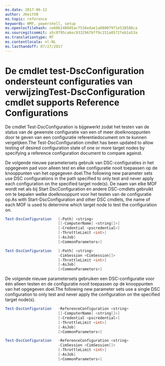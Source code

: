 ```yaml
---
ms.date: 2017-06-12
author: JKeithB
ms.topic: reference
keywords: WMF, powershell, setup
ms.openlocfilehash: ce60b240045acf538edae1a08007971e538588ca
ms.sourcegitcommit: a5c0795ca6ec9332967bff9c151a8572feb1a53a
ms.translationtype: MT
ms.contentlocale: nl-NL
ms.lasthandoff: 07/27/2017
---
```

# <a name="test-dscconfiguration-cmdlet-supports-reference-configurations"></a><span data-ttu-id="cfe92-102">De cmdlet test-DscConfiguration ondersteunt configuraties van verwijzing</span><span class="sxs-lookup"><span data-stu-id="cfe92-102">Test-DscConfiguration cmdlet supports Reference Configurations</span></span>

<span data-ttu-id="cfe92-103">De cmdlet Test-DscConfiguration is bijgewerkt zodat het testen van de status van de gewenste configuratie van een of meer doelknooppunten door te geven van een configuratie referentiedocument om te kunnen vergelijken.</span><span class="sxs-lookup"><span data-stu-id="cfe92-103">The Test-DscConfiguration cmdlet has been updated to allow testing of desired configuration state of one or more target nodes by specifying a reference configuration document to compare against.</span></span>

<span data-ttu-id="cfe92-104">De volgende nieuwe parametersets gebruik van DSC-configuraties in het opgegeven pad voor alleen test en elke configuratie nooit toepassen op de knooppunten van het opgegeven doel.</span><span class="sxs-lookup"><span data-stu-id="cfe92-104">The following new parameter sets use DSC configurations in the path specified to only test and never apply each configuration on the specified target node(s).</span></span> <span data-ttu-id="cfe92-105">De naam van elke MOF wordt net als bij Start DscConfiguration en andere DSC-cmdlets gebruikt om te bepalen welke doelknooppunt voor het testen van de configuratie op.</span><span class="sxs-lookup"><span data-stu-id="cfe92-105">As with Start-DscConfiguration and other DSC cmdlets, the name of each MOF is used to determine which target node to test the configuration on.</span></span> 

```powershell
Test-DscConfiguration   [-Path] <string> 
                        [[-ComputerName] <string[]>] 
                        [-Credential <pscredential>] 
                        [-ThrottleLimit <int>] 
                        [-AsJob] 
                        [<CommonParameters>]

Test-DscConfiguration   [-Path] <string> 
                        -CimSession <CimSession[]> 
                        [-ThrottleLimit <int>] 
                        [-AsJob] 
                        [<CommonParameters>]
```

<span data-ttu-id="cfe92-106">De volgende nieuwe parametersets gebruiken een DSC-configuratie voor één alleen testen en de configuratie nooit toepassen op de knooppunten van het opgegeven doel.</span><span class="sxs-lookup"><span data-stu-id="cfe92-106">The following new parameter sets use a single DSC configuration to only test and never apply the configuration on the specified target node(s).</span></span> 

```powershell
Test-DscConfiguration   -ReferenceConfiguration <string> 
                        [[-ComputerName] <string[]>]
                        [-Credential <pscredential>] 
                        [-ThrottleLimit <int>] 
                        [-AsJob] 
                        [<CommonParameters>]

Test-DscConfiguration   -ReferenceConfiguration <string> 
                        -CimSession <CimSession[]> 
                        [-ThrottleLimit <int>] 
                        [-AsJob] 
                        [<CommonParameters>]
```

